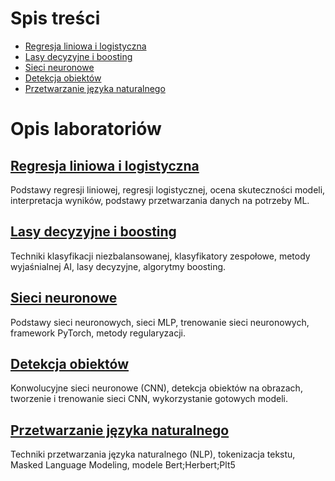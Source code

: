 # Spis treści

- [Regresja liniowa i logistyczna](lab1/lab_1.ipynb)
- [Lasy decyzyjne i boosting](lab2/lab_2.ipynb)
- [Sieci neuronowe](lab3/lab_3.ipynb)
- [Detekcja obiektów](lab4/lab_4.ipynb)
- [Przetwarzanie języka naturalnego](lab5/lab_5.ipynb)

# Opis laboratoriów

## [Regresja liniowa i logistyczna](lab1/lab_1.ipynb)

Podstawy regresji liniowej, regresji logistycznej, ocena skuteczności modeli, interpretacja wyników, podstawy
przetwarzania danych na potrzeby ML.

## [Lasy decyzyjne i boosting](lab2/lab_2.ipynb)

Techniki klasyfikacji niezbalansowanej, klasyfikatory zespołowe, metody wyjaśnialnej AI, lasy decyzyjne, algorytmy boosting.

## [Sieci neuronowe](lab3/lab_3.ipynb)

Podstawy sieci neuronowych, sieci MLP, trenowanie sieci neuronowych, framework PyTorch, metody regularyzacji.

## [Detekcja obiektów](lab4/lab_4.ipynb)

Konwolucyjne sieci neuronowe (CNN), detekcja obiektów na obrazach, tworzenie i trenowanie sieci CNN, wykorzystanie gotowych modeli.

## [Przetwarzanie języka naturalnego](lab5/lab_5.ipynb)

Techniki przetwarzania języka naturalnego (NLP), tokenizacja tekstu, Masked Language Modeling, modele Bert;Herbert;Plt5

